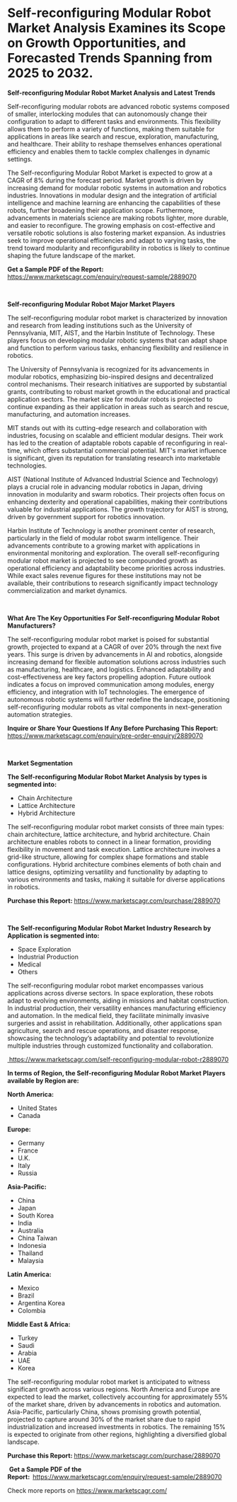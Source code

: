 <p><h1>Self-reconfiguring Modular Robot Market Analysis Examines its Scope on Growth Opportunities, and Forecasted Trends Spanning from 2025 to 2032.</h1></p><p><strong>Self-reconfiguring Modular Robot Market Analysis and Latest Trends</strong></p>
<p><p>Self-reconfiguring modular robots are advanced robotic systems composed of smaller, interlocking modules that can autonomously change their configuration to adapt to different tasks and environments. This flexibility allows them to perform a variety of functions, making them suitable for applications in areas like search and rescue, exploration, manufacturing, and healthcare. Their ability to reshape themselves enhances operational efficiency and enables them to tackle complex challenges in dynamic settings.</p><p>The Self-reconfiguring Modular Robot Market is expected to grow at a CAGR of 8% during the forecast period. Market growth is driven by increasing demand for modular robotic systems in automation and robotics industries. Innovations in modular design and the integration of artificial intelligence and machine learning are enhancing the capabilities of these robots, further broadening their application scope. Furthermore, advancements in materials science are making robots lighter, more durable, and easier to reconfigure. The growing emphasis on cost-effective and versatile robotic solutions is also fostering market expansion. As industries seek to improve operational efficiencies and adapt to varying tasks, the trend toward modularity and reconfigurability in robotics is likely to continue shaping the future landscape of the market.</p></p>
<p><strong>Get a Sample PDF of the Report:&nbsp;</strong> <a href="https://www.marketscagr.com/enquiry/request-sample/2889070?utm_campaign=2955&utm_medium=2&utm_source=Github&utm_content=ia&utm_term=14032025&utm_id=self-reconfiguring-modular-robot">https://www.marketscagr.com/enquiry/request-sample/2889070</a></p>
<p>&nbsp;</p>
<p><strong>Self-reconfiguring Modular Robot Major Market Players</strong></p>
<p><p>The self-reconfiguring modular robot market is characterized by innovation and research from leading institutions such as the University of Pennsylvania, MIT, AIST, and the Harbin Institute of Technology. These players focus on developing modular robotic systems that can adapt shape and function to perform various tasks, enhancing flexibility and resilience in robotics.</p><p>The University of Pennsylvania is recognized for its advancements in modular robotics, emphasizing bio-inspired designs and decentralized control mechanisms. Their research initiatives are supported by substantial grants, contributing to robust market growth in the educational and practical application sectors. The market size for modular robots is projected to continue expanding as their application in areas such as search and rescue, manufacturing, and automation increases.</p><p>MIT stands out with its cutting-edge research and collaboration with industries, focusing on scalable and efficient modular designs. Their work has led to the creation of adaptable robots capable of reconfiguring in real-time, which offers substantial commercial potential. MIT's market influence is significant, given its reputation for translating research into marketable technologies.</p><p>AIST (National Institute of Advanced Industrial Science and Technology) plays a crucial role in advancing modular robotics in Japan, driving innovation in modularity and swarm robotics. Their projects often focus on enhancing dexterity and operational capabilities, making their contributions valuable for industrial applications. The growth trajectory for AIST is strong, driven by government support for robotics innovation.</p><p>Harbin Institute of Technology is another prominent center of research, particularly in the field of modular robot swarm intelligence. Their advancements contribute to a growing market with applications in environmental monitoring and exploration. The overall self-reconfiguring modular robot market is projected to see compounded growth as operational efficiency and adaptability become priorities across industries. While exact sales revenue figures for these institutions may not be available, their contributions to research significantly impact technology commercialization and market dynamics.</p></p>
<p>&nbsp;</p>
<p><strong>What Are The Key Opportunities For Self-reconfiguring Modular Robot Manufacturers?</strong></p>
<p><p>The self-reconfiguring modular robot market is poised for substantial growth, projected to expand at a CAGR of over 20% through the next five years. This surge is driven by advancements in AI and robotics, alongside increasing demand for flexible automation solutions across industries such as manufacturing, healthcare, and logistics. Enhanced adaptability and cost-effectiveness are key factors propelling adoption. Future outlook indicates a focus on improved communication among modules, energy efficiency, and integration with IoT technologies. The emergence of autonomous robotic systems will further redefine the landscape, positioning self-reconfiguring modular robots as vital components in next-generation automation strategies.</p></p>
<p><strong>Inquire or Share Your Questions If Any Before Purchasing This Report:</strong> <a href="https://www.marketscagr.com/enquiry/pre-order-enquiry/2889070?utm_campaign=2955&utm_medium=2&utm_source=Github&utm_content=ia&utm_term=14032025&utm_id=self-reconfiguring-modular-robot">https://www.marketscagr.com/enquiry/pre-order-enquiry/2889070</a></p>
<p>&nbsp;</p>
<p><strong>Market Segmentation</strong></p>
<p><strong>The Self-reconfiguring Modular Robot Market Analysis by types is segmented into:</strong></p>
<p><ul><li>Chain Architecture</li><li>Lattice Architecture</li><li>Hybrid Architecture</li></ul></p>
<p><p>The self-reconfiguring modular robot market consists of three main types: chain architecture, lattice architecture, and hybrid architecture. Chain architecture enables robots to connect in a linear formation, providing flexibility in movement and task execution. Lattice architecture involves a grid-like structure, allowing for complex shape formations and stable configurations. Hybrid architecture combines elements of both chain and lattice designs, optimizing versatility and functionality by adapting to various environments and tasks, making it suitable for diverse applications in robotics.</p></p>
<p><strong>Purchase this Report:&nbsp;</strong><a href="https://www.marketscagr.com/purchase/2889070?utm_campaign=2955&utm_medium=2&utm_source=Github&utm_content=ia&utm_term=14032025&utm_id=self-reconfiguring-modular-robot">https://www.marketscagr.com/purchase/2889070</a></p>
<p>&nbsp;</p>
<p><strong>The Self-reconfiguring Modular Robot Market Industry Research by Application is segmented into:</strong></p>
<p><ul><li>Space Exploration</li><li>Industrial Production</li><li>Medical</li><li>Others</li></ul></p>
<p><p>The self-reconfiguring modular robot market encompasses various applications across diverse sectors. In space exploration, these robots adapt to evolving environments, aiding in missions and habitat construction. In industrial production, their versatility enhances manufacturing efficiency and automation. In the medical field, they facilitate minimally invasive surgeries and assist in rehabilitation. Additionally, other applications span agriculture, search and rescue operations, and disaster response, showcasing the technology’s adaptability and potential to revolutionize multiple industries through customized functionality and collaboration.</p></p>
<p><a href="https://www.marketscagr.com/self-reconfiguring-modular-robot-r2889070?utm_campaign=2955&utm_medium=2&utm_source=Github&utm_content=ia&utm_term=14032025&utm_id=self-reconfiguring-modular-robot">&nbsp;https://www.marketscagr.com/self-reconfiguring-modular-robot-r2889070</a></p>
<p><strong>In terms of Region, the Self-reconfiguring Modular Robot Market Players available by Region are:</strong></p>
<p>
    <p> <strong> North America: </strong>
        <ul>
            <li>United States</li>
            <li>Canada</li>
        </ul>
        </p> 
    <p> <strong> Europe: </strong>
        <ul>
            <li>Germany</li>
            <li>France</li>
            <li>U.K.</li>
            <li>Italy</li>
            <li>Russia</li>
        </ul>
        </p> 
    <p> <strong> Asia-Pacific: </strong>
        <ul>
            <li>China</li>
            <li>Japan</li>
            <li>South Korea</li>
            <li>India</li>
            <li>Australia</li>
            <li>China Taiwan</li>
            <li>Indonesia</li>
            <li>Thailand</li>
            <li>Malaysia</li>
        </ul>
        </p> 
    <p> <strong> Latin America: </strong>
        <ul>
            <li>Mexico</li>
            <li>Brazil</li>
            <li>Argentina Korea</li>
            <li>Colombia</li>
        </ul>
        </p> 
    <p> <strong> Middle East & Africa: </strong>
        <ul>
            <li>Turkey</li>
            <li>Saudi</li>
            <li>Arabia</li>
            <li>UAE</li>
            <li>Korea</li>
        </ul>
    </p>
    </p>
<p><p>The self-reconfiguring modular robot market is anticipated to witness significant growth across various regions. North America and Europe are expected to lead the market, collectively accounting for approximately 55% of the market share, driven by advancements in robotics and automation. Asia-Pacific, particularly China, shows promising growth potential, projected to capture around 30% of the market share due to rapid industrialization and increased investments in robotics. The remaining 15% is expected to originate from other regions, highlighting a diversified global landscape.</p></p>
<p><strong>Purchase this Report: </strong><a href="https://www.marketscagr.com/purchase/2889070?utm_campaign=2955&utm_medium=2&utm_source=Github&utm_content=ia&utm_term=14032025&utm_id=self-reconfiguring-modular-robot">https://www.marketscagr.com/purchase/2889070</a></p>
<p>&nbsp;<strong>Get a Sample PDF of the Report:&nbsp;&nbsp;</strong><a href="https://www.marketscagr.com/enquiry/request-sample/2889070?utm_campaign=2955&utm_medium=2&utm_source=Github&utm_content=ia&utm_term=14032025&utm_id=self-reconfiguring-modular-robot">https://www.marketscagr.com/enquiry/request-sample/2889070</a></p>
<p><strong></strong></p>
<p>Check more reports on <a href="https://www.marketscagr.com/?utm_campaign=2955&utm_medium=2&utm_source=Github&utm_content=ia&utm_term=14032025&utm_id=self-reconfiguring-modular-robot">https://www.marketscagr.com/</a></p>